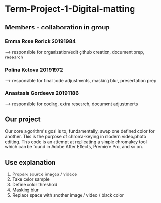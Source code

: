 # Term-Project-1-Digital-matting

## Members - collaboration in group
### Emma Rose Rorick 20191984
--> responsible for organization/edit github creation, document prep, research
### Polina Kotova 20191972
--> responsible for final code adjustments, masking blur, presentation prep
### Anastasia Gordeeva 20191186
--> responsible for coding, extra research, document adjustments

## Our project 
Our core algorithm's goal is to, fundamentally, swap one defined color for another. This is the purpose of chroma-keying in modern video/photo editing. This code is an attempt at replicating a simple chromakey tool which can be found in Adobe After Effects, Premiere Pro, and so on. 

## Use explanation
1. Prepare source images / videos
2. Take color sample
3. Define color threshold
4. Masking blur
5. Replace space with another image / video / black color


